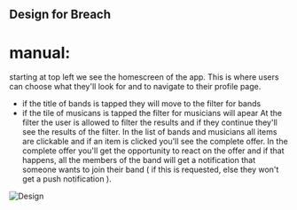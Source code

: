 ## Design for Breach

# manual:

starting at top left we see the homescreen of the app. This is where users can choose what they'll look for and to navigate to their profile page. 
- if the title of bands is tapped they will move to the filter for bands
- if the tile of musicans is tapped the filter for musicians will apear
At the filter the user is allowed to filter the results and if they continue they'll see the results of the filter. In the list of bands and musicians all items are clickable and if an item is clicked you'll see the complete offer. In the complete offer you'll get the opportunity to react on the offer and if that happens, all the members of the band will get a notification that someone wants to join their band ( if this is requested, else they won't get a push notification ). 

![Design](https://user-images.githubusercontent.com/47153142/58806477-8af18f80-8616-11e9-9dc0-839d7c4421a5.png)
